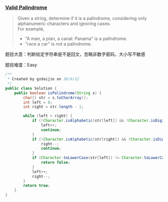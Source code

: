 ### [Valid Palindrome](https://leetcode.com/problems/valid-palindrome/)

> Given a string, determine if it is a palindrome, considering only alphanumeric characters and ignoring cases. <br/>
> For example, <br/>
> * "A man, a plan, a canal: Panama" is a palindrome. <br/>
> * "race a car" is not a palindrome.

题目大意：判断给定字符串是不是回文，忽略非数字密码，大小写不敏感

题目难度：Easy

```java
/**
 * Created by gzdaijie on 16/6/12
 */
public class Solution {
    public boolean isPalindrome(String s) {
        char[] str = s.toCharArray();
        int left = 0;
        int right = str.length - 1;

        while (left < right) {
            if (!Character.isAlphabetic(str[left]) && !Character.isDigit(str[left])) {
                left++;
                continue;
            }
            if (!Character.isAlphabetic(str[right]) && !Character.isDigit(str[right])) {
                right--;
                continue;
            }
            if (Character.toLowerCase(str[left]) != Character.toLowerCase(str[right])) {
                return false;
            }
            left++;
            right--;
        }
        return true;
    }
}
```